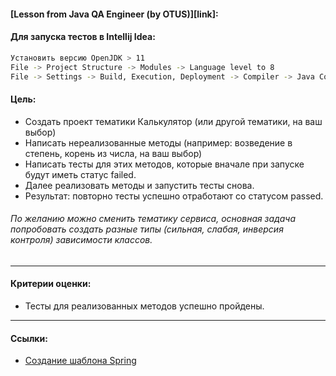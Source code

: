 #### [Lesson from Java QA Engineer (by OTUS)][link]:
#### Для запуска тестов в Intellij Idea:
```bash
Установить версию OpenJDK > 11
File -> Project Structure -> Modules -> Language level to 8
File -> Settings -> Build, Execution, Deployment -> Compiler -> Java Compiler -> 8
```
#### Цель:
- Создать проект тематики Калькулятор (или другой тематики, на ваш выбор) 
- Написать нереализованные методы (например: возведение в степень, корень из числа, на ваш выбор) 
- Написать тесты для этих методов, которые вначале при запуске будут иметь статус failed. 
- Далее реализовать методы и запустить тесты снова. 
- Результат: повторно тесты успешно отработают со статусом passed.

###### По желанию можно сменить тематику сервиса, основная задача попробовать создать разные типы (сильная, слабая, инверсия контроля) зависимости классов.

---
#### Критерии оценки:
- Тесты для реализованных методов успешно пройдены.

---
#### Ссылки:
- [Создание шаблона Spring][spring]

[//]: # (These are reference links used in the body of this note and get stripped out when the markdown processor does its job. There is no need to format nicely because it shouldn't be seen. Thanks SO - http://stackoverflow.com/questions/4823468/store-comments-in-markdown-syntax)

[spring]: <https://start.spring.io/>